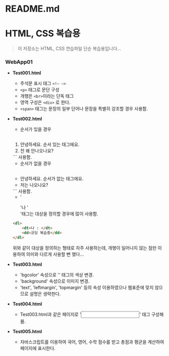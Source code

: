# README.md

# HTML, CSS 복습용

> 이 저장소는 HTML, CSS 연습파일 단순 복습용입니다...

### WebApp01

- **Test001.html**
    - 주석문 표시 태그 `<!— —>`
    - `<p>` 태그로 문단 구성
    - 개행은 `<br>`이라는 단독 태그
    - 영역 구성은 `<div>` 로 한다.
    - `<span>` 태그는 문장의 일부 단어나 문장을 특별히 강조할 경우 사용함.
- **Test002.html**
    - 순서가 있을 경우 
      ```html
    <ol>
    	<li>안녕하세요. 순서 있는 태그에요.</li>
    	<li>전 왜 안나오나요?</li>
    </ol>
      ```
	사용함.

    - 순서가 없을 경우 
      ```html
    <ul>
    	<li>안녕하세요. 순서가 없는 태그에요.</li>
    	<li>저는 나오나요?</li>
    </ul>
      ```
	사용함.

    - '<dl>'나 '<dt>'태그는 대상을 정의할 경우에 많이 사용함.

    ```html
    <dl>
    	<dt>나 : </dt>
    	<dd>코딩 복습중</dd>
    </dl>
    ```

    위와 같이 대상을 정의하는 형태로 자주 사용하는데, 개행이 일어나지 않는 점만 이용하여 의미와 다르게 사용할 뻔 했다...

- **Test003.html**
    - 'bgcolor' 속성으로 '<body>' 태그의 색상 변경.
    - 'background' 속성으로 이미지 변경.
    - 'text', 'leftmargin', 'topmargin' 등의 속성 이용하였으나 웹표준에 맞지 않으므로 설명은 생략한다.
- **Test004.html**
    - Test003.html과 같은 페이지로 '<input>' 태그 구성해봄.
- **Test005.html**
    - 자바스크립트를 이용하여 국어, 영어, 수학 점수를 받고 총점과 평균을 계산하여 페이지에 표시한다.